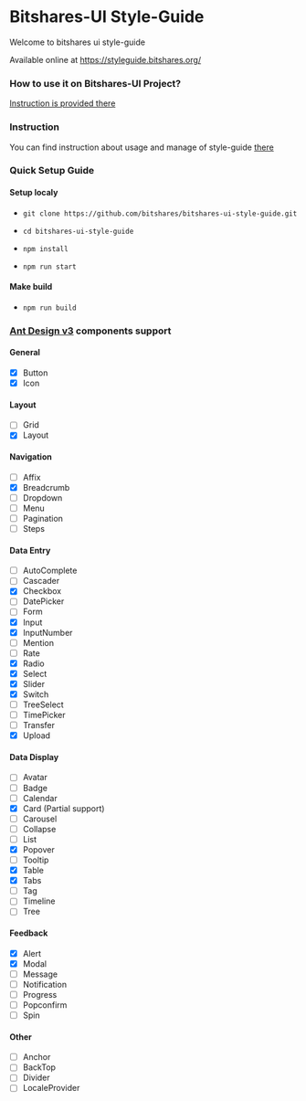 # Bitshares-UI Style-Guide

Welcome to bitshares ui style-guide

Available online at https://styleguide.bitshares.org/

### How to use it on Bitshares-UI Project?

[Instruction is provided there](https://github.com/bitshares/bitshares-ui-style-guide/blob/master/INSTRUCTIONS.md#usage-of-style-guide-in-bitshares-ui-project)

### Instruction

You can find instruction about usage and manage of style-guide [there](https://github.com/bitshares/bitshares-ui-style-guide/blob/master/INSTRUCTIONS.md)

### Quick Setup Guide

#### Setup localy
- `git clone https://github.com/bitshares/bitshares-ui-style-guide.git`

- `cd bitshares-ui-style-guide`

- `npm install`

- `npm run start`

#### Make build

- `npm run build`

### [Ant Design v3](https://ant.design/docs/react/introduce) components support

#### General

- [x] Button
- [x] Icon

#### Layout

- [ ] Grid
- [x] Layout

#### Navigation

- [ ] Affix
- [x] Breadcrumb
- [ ] Dropdown
- [ ] Menu
- [ ] Pagination
- [ ] Steps

#### Data Entry

- [ ] AutoComplete
- [ ] Cascader
- [x] Checkbox
- [ ] DatePicker
- [ ] Form
- [x] Input
- [x] InputNumber
- [ ] Mention
- [ ] Rate
- [x] Radio
- [x] Select
- [x] Slider
- [x] Switch
- [ ] TreeSelect
- [ ] TimePicker
- [ ] Transfer
- [x] Upload

#### Data Display

- [ ] Avatar
- [ ] Badge
- [ ] Calendar
- [x] Card (Partial support)
- [ ] Carousel
- [ ] Collapse
- [ ] List
- [x] Popover
- [ ] Tooltip
- [x] Table
- [x] Tabs
- [ ] Tag
- [ ] Timeline
- [ ] Tree

#### Feedback

- [x] Alert
- [x] Modal
- [ ] Message
- [ ] Notification
- [ ] Progress
- [ ] Popconfirm
- [ ] Spin

#### Other

- [ ] Anchor
- [ ] BackTop
- [ ] Divider
- [ ] LocaleProvider
